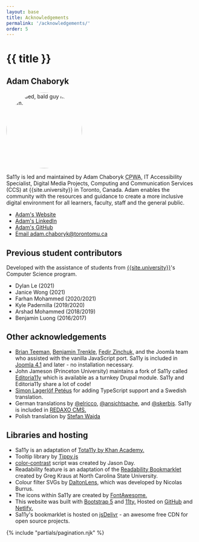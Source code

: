 ```yaml
---
layout: base
title: Acknowledgements
permalink: '/acknowledgements/'
order: 5
---
```


# {{ title }}

<div class="p-4 mb-4 bg-light rounded-3">
    <h2 class="h3">Adam Chaboryk</h2>
    <img src="/images/adam.webp" alt="Bearded, bald guy named Adam." class="img-fluid float-start p-3" width="200" style="border-radius:50%" />
    <p class="lead">Sa11y is led and maintained by Adam Chaboryk <abbr class="small" title="Certified Professional in Web Accessibility">CPWA</abbr>, IT Accessibility Specialist, Digital Media Projects, Computing and Communication Services (CCS) at {{site.university}} in Toronto, Canada. Adam enables the community with the resources and guidance to create a more inclusive digital environment for all learners, faculty, staff and the general public.</p>
    <ul class="list-unstyled social-list">
        <li><a href="https://chaboryk.xyz" class="btn btn-dark"><i class="bi bi-globe"></i><span class="sr-only">Adam's</span> Website</a>
        <li><a href="https://ca.linkedin.com/in/adamchaboryk" class="btn btn-dark"><i class="bi bi-linkedin"></i><span class="sr-only">Adam's</span> LinkedIn</a>
        <li><a href="https://github.com/adamchaboryk" class="btn btn-dark"><i class="bi bi-github"></i><span class="sr-only">Adam's</span> GitHub</a></li>
        <li><a class="btn btn-dark" href="mailto:adam.chaboryk@torontomu.ca"><i class="bi bi-mailbox"></i><span class="sr-only">Email</span> adam.chaboryk@torontomu.ca</a></li>
    </ul>
</div>


## Previous student contributors
Developed with the assistance of students from [{{site.university}}](https://www.torontomu.ca/cs/)'s Computer Science program.
- Dylan Le (2021)
- Janice Wong (2021)
- Farhan Mohammed (2020/2021)
- Kyle Padernilla (2019/2020)
- Arshad Mohammed (2018/2019)
- Benjamin Luong (2016/2017)

## Other acknowledgements
- [Brian Teeman,](https://github.com/brianteeman) [Benjamin Trenkle,](https://github.com/bembelimen) [Fedir Zinchuk,](https://github.com/Fedik) and the Joomla team who assisted with the vanilla JavaScript port. Sa11y is included in [Joomla 4.1](https://www.joomla.org/announcements/release-news/5855-joomla-4-1-0-stable-new-standards-in-accessible-website-design.html) and later - no installation necessary.
- John Jameson (Princeton University) maintains a fork of Sa11y called [Editoria11y](https://github.com/itmaybejj/editoria11y/) which is available as a turnkey Drupal module. Sa11y and Editoria11y share a lot of code!
- [Simon Lagerlöf Petéus](https://smn.codes/) for adding TypeScript support and a Swedish translation.
- German translations by [@elricco](https://github.com/elricco), [@ansichtsache](https://github.com/ansichtsache), and [@skerbis](https://github.com/skerbis). Sa11y is included in [REDAXO CMS.](https://redaxo.org/)
- Polish translation by [Stefan Wajda](https://www.facebook.com/stefan.wajda.5/)


## Libraries and hosting
- Sa11y is an adaptation of [Tota11y by Khan Academy.](https://github.com/Khan/tota11y)
- Tooltip library by [Tippy.js](https://github.com/atomiks/tippyjs)
- [color-contrast](https://github.com/jasonday/color-contrast) script was created by Jason Day.
- Readability feature is an adaptation of the [Readability Bookmarklet](https://accessibility.oit.ncsu.edu/it-accessibility-at-nc-state/developers/tools/readability-bookmarklet/) created by Greg Kraus at North Carolina State University.
- Colour filter SVGs by [DaltonLens,](https://daltonlens.org/) which was developed by Nicolas Burrus.
- The icons within Sa11y are created by [FontAwesome.](https://github.com/FortAwesome/Font-Awesome)
- This website was built with [Bootstrap 5](https://getbootstrap.com/) and [11ty.](https://www.11ty.dev/) Hosted on [GitHub](https://github.com/) and [Netlify.](https://www.netlify.com/)
- Sa11y's bookmarklet is hosted on [jsDelivr](https://www.jsdelivr.com) - an awesome free CDN for open source projects.

{% include "partials/pagination.njk" %}